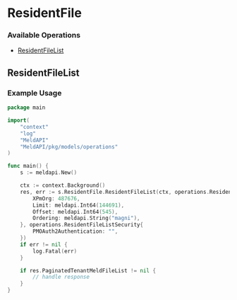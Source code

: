 # ResidentFile

### Available Operations

* [ResidentFileList](#residentfilelist)

## ResidentFileList

### Example Usage

```go
package main

import(
	"context"
	"log"
	"MeldAPI"
	"MeldAPI/pkg/models/operations"
)

func main() {
    s := meldapi.New()

    ctx := context.Background()
    res, err := s.ResidentFile.ResidentFileList(ctx, operations.ResidentFileListRequest{
        XPmOrg: 487676,
        Limit: meldapi.Int64(144691),
        Offset: meldapi.Int64(545),
        Ordering: meldapi.String("magni"),
    }, operations.ResidentFileListSecurity{
        PMOAuth2Authentication: "",
    })
    if err != nil {
        log.Fatal(err)
    }

    if res.PaginatedTenantMeldFileList != nil {
        // handle response
    }
}
```
